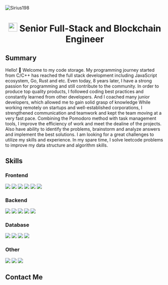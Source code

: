 <p align="left"> <img src="https://komarev.com/ghpvc/?username=atosdev&label=Profile%20views&color=0e75b6&style=for-the-badge" alt="Sirius198" /> </p>

<h1 align="center">
  <img src="https://media.giphy.com/media/hvRJCLFzcasrR4ia7z/giphy.gif" width="28">
  Senior Full-Stack and Blockchain Engineer
</h1>

## Summary

<p align="center">
  <div align="left" width="80%">
Hello! 👋
Welcome to my code storage.
My programming journey started from C/C++ has reached the full stack development including JavaScript ecosystem, Go, Rust and etc.
Even today, 8 years later, I have a strong passion for programming and still contribute to the community.
In order to produce top quality products, I followed coding best practices and constantly learned from other developers.
And I coached many junior developers, which allowed me to gain solid grasp of knowledge
While working remotely on startups and well-established corporations, I strengthened communication and teamwork and kept the team moving at a very fast pace.
Combining the Pomodoro method with task management tools, I improve the efficiency of work and meet the dealine of the projects.
Also have ability to identify the problems, brainstorm and analyze answers and implement the best solutions.
I am looking for a great challenges to utilize my skills and experience.
In my spare time, I solve leetcode problems to improve my data structure and algorithm skills.
  </div>
</p>

## Skills

### Frontend
![](https://img.shields.io/badge/JavaScript-323330?style=for-the-badge&logo=javascript&logoColor=F7DF1E)
![](https://img.shields.io/badge/TypeScript-007ACC?style=for-the-badge&logo=typescript&logoColor=white)
![](https://img.shields.io/badge/React-20232A?style=for-the-badge&logo=react&logoColor=61DAFB)
![](https://img.shields.io/badge/Vue.js-35495E?style=for-the-badge&logo=vue.js&logoColor=4FC08D)
![](https://img.shields.io/badge/Next.js-0082C9?style=for-the-badge&logo=next&logoColor=white)
![](https://img.shields.io/badge/Nuxt.js-0092C9?style=for-the-badge&logo=nuxt&logoColor=white)

### Backend
![](https://img.shields.io/badge/Go-00ADD8?style=for-the-badge&logo=go&logoColor=white)
![](https://img.shields.io/badge/Rust-000000?style=for-the-badge&logo=rust&logoColor=white)
![](https://img.shields.io/badge/PHP-777BB4?style=for-the-badge&logo=php&logoColor=white)
![](https://img.shields.io/badge/Laravel-FF2D20?style=for-the-badge&logo=laravel&logoColor=white)
![](https://img.shields.io/badge/Node.js-43853D?style=for-the-badge&logo=node.js&logoColor=white)

### Database
![](https://img.shields.io/badge/MySQL-00000F?style=for-the-badge&logo=mysql&logoColor=white)
![](https://img.shields.io/badge/PostgreSQL-316192?style=for-the-badge&logo=postgresql&logoColor=white)
![](https://img.shields.io/badge/MongoDB-4EA94B?style=for-the-badge&logo=mongodb&logoColor=white)
![](https://img.shields.io/badge/Redis-%23DD0031.svg?&style=for-the-badge&logo=redis&logoColor=white)

### Other
![](https://img.shields.io/badge/GIT-E44C30?style=for-the-badge&logo=git&logoColor=white)
![](https://img.shields.io/badge/Docker-%23DD0031.svg?&style=for-the-badge&logo=docker&logoColor=white)
![](https://img.shields.io/badge/Nginx-%23DD0031.svg?&style=for-the-badge&logo=nginx&logoColor=white)


## Contact Me
